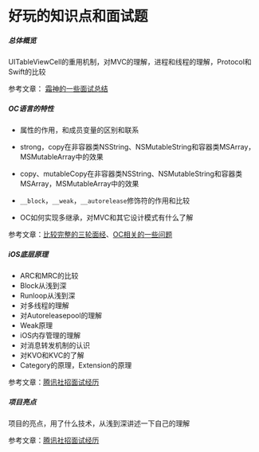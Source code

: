 # 好玩的知识点和面试题

##### 总体概览

UITableViewCell的重用机制，对MVC的理解，进程和线程的理解，Protocol和Swift的比较

参考文章： [霜神的一些面试总结](https://halfrost.com/ios_interview/)

##### OC语言的特性

* 属性的作用，和成员变量的区别和联系

* strong，copy在非容器类NSString、NSMutableString和容器类MSArray，MSMutableArray中的效果

* copy、mutableCopy在非容器类NSString、NSMutableString和容器类MSArray，MSMutableArray中的效果
* `__block`，`__weak`，`__autorelease`修饰符的作用和比较
* OC如何实现多继承，对MVC和其它设计模式有什么了解 

参考文章：[比较完整的三轮面经](https://juejin.im/post/6844904105270312974)、[OC相关的一些问题](http://www.521ios.com/2017/11/28/%E9%9D%A2%E8%AF%95%E9%97%AE%E9%A2%98%E6%80%BB%E7%BB%93/)

#####   iOS底层原理

* ARC和MRC的比较
* Block从浅到深
* Runloop从浅到深
* 对多线程的理解
* 对Autoreleasepool的理解
* Weak原理
* iOS内存管理的理解
* 对消息转发机制的认识
* 对KVO和KVC的了解
* Category的原理，Extension的原理

参考文章：[腾讯社招面试经历](https://www.nowcoder.com/discuss/472084?channel=1009&source_id=discuss_terminal_discuss_history)

##### 项目亮点

项目的亮点，用了什么技术，从浅到深讲述一下自己的理解

参考文章：[腾讯社招面试经历](https://www.nowcoder.com/discuss/472084?channel=1009&source_id=discuss_terminal_discuss_history)

